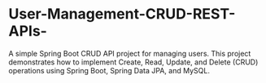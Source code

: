 # User-Management-CRUD-REST-APIs-
A simple Spring Boot CRUD API project for managing users. This project demonstrates how to implement Create, Read, Update, and Delete (CRUD) operations using Spring Boot, Spring Data JPA, and MySQL.
